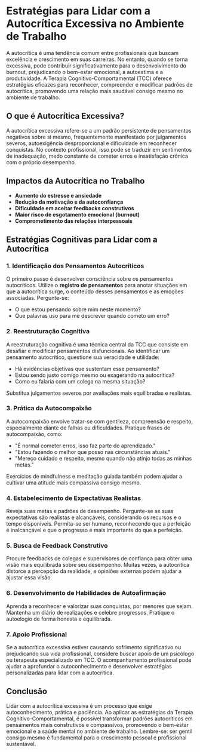 
# Estratégias para Lidar com a Autocrítica Excessiva no Ambiente de Trabalho

A autocrítica é uma tendência comum entre profissionais que buscam excelência e crescimento em suas carreiras. No entanto, quando se torna excessiva, pode contribuir significativamente para o desenvolvimento do burnout, prejudicando o bem-estar emocional, a autoestima e a produtividade. A Terapia Cognitivo-Comportamental (TCC) oferece estratégias eficazes para reconhecer, compreender e modificar padrões de autocrítica, promovendo uma relação mais saudável consigo mesmo no ambiente de trabalho.

## O que é Autocrítica Excessiva?

A autocrítica excessiva refere-se a um padrão persistente de pensamentos negativos sobre si mesmo, frequentemente manifestado por julgamentos severos, autoexigência desproporcional e dificuldade em reconhecer conquistas. No contexto profissional, isso pode se traduzir em sentimentos de inadequação, medo constante de cometer erros e insatisfação crônica com o próprio desempenho.

## Impactos da Autocrítica no Trabalho

- **Aumento do estresse e ansiedade**
- **Redução da motivação e da autoconfiança**
- **Dificuldade em aceitar feedbacks construtivos**
- **Maior risco de esgotamento emocional (burnout)**
- **Comprometimento das relações interpessoais**

## Estratégias Cognitivas para Lidar com a Autocrítica

### 1. Identificação dos Pensamentos Autocríticos

O primeiro passo é desenvolver consciência sobre os pensamentos autocríticos. Utilize o **registro de pensamentos** para anotar situações em que a autocrítica surge, o conteúdo desses pensamentos e as emoções associadas. Pergunte-se:

- O que estou pensando sobre mim neste momento?
- Que palavras uso para me descrever quando cometo um erro?

### 2. Reestruturação Cognitiva

A reestruturação cognitiva é uma técnica central da TCC que consiste em desafiar e modificar pensamentos disfuncionais. Ao identificar um pensamento autocrítico, questione sua veracidade e utilidade:

- Há evidências objetivas que sustentam esse pensamento?
- Estou sendo justo comigo mesmo ou exagerando na autocrítica?
- Como eu falaria com um colega na mesma situação?

Substitua julgamentos severos por avaliações mais equilibradas e realistas.

### 3. Prática da Autocompaixão

A autocompaixão envolve tratar-se com gentileza, compreensão e respeito, especialmente diante de falhas ou dificuldades. Pratique frases de autocompaixão, como:

- "É normal cometer erros, isso faz parte do aprendizado."
- "Estou fazendo o melhor que posso nas circunstâncias atuais."
- "Mereço cuidado e respeito, mesmo quando não atinjo todas as minhas metas."

Exercícios de mindfulness e meditação guiada também podem ajudar a cultivar uma atitude mais compassiva consigo mesmo.

### 4. Estabelecimento de Expectativas Realistas

Reveja suas metas e padrões de desempenho. Pergunte-se se suas expectativas são realistas e alcançáveis, considerando os recursos e o tempo disponíveis. Permita-se ser humano, reconhecendo que a perfeição é inalcançável e que o progresso é mais importante do que a perfeição.

### 5. Busca de Feedback Construtivo

Procure feedbacks de colegas e supervisores de confiança para obter uma visão mais equilibrada sobre seu desempenho. Muitas vezes, a autocrítica distorce a percepção da realidade, e opiniões externas podem ajudar a ajustar essa visão.

### 6. Desenvolvimento de Habilidades de Autoafirmação

Aprenda a reconhecer e valorizar suas conquistas, por menores que sejam. Mantenha um diário de realizações e celebre progressos. Pratique o autoelogio de forma honesta e equilibrada.

### 7. Apoio Profissional

Se a autocrítica excessiva estiver causando sofrimento significativo ou prejudicando sua vida profissional, considere buscar apoio de um psicólogo ou terapeuta especializado em TCC. O acompanhamento profissional pode ajudar a aprofundar o autoconhecimento e desenvolver estratégias personalizadas para lidar com a autocrítica.

## Conclusão

Lidar com a autocrítica excessiva é um processo que exige autoconhecimento, prática e paciência. Ao aplicar as estratégias da Terapia Cognitivo-Comportamental, é possível transformar padrões autocríticos em pensamentos mais construtivos e compassivos, promovendo o bem-estar emocional e a saúde mental no ambiente de trabalho. Lembre-se: ser gentil consigo mesmo é fundamental para o crescimento pessoal e profissional sustentável.
```